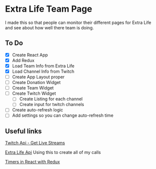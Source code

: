 # Extra Life Team Page

I made this so that people can monitor their different pages for Extra Life and see about how well there team is doing.

## To Do

- [x] Create React App
- [x] Add Redux
- [x] Load Team Info from Extra Life
- [x] Load Channel Info from Twitch
- [ ] Create App Layout proper
- [ ] Create Donation Widget
- [ ] Create Team Widget
- [ ] Create Twitch Widget
    - [ ] Create Listing for each channel
    - [ ] Create input for twitch channels
- [ ] Create auto-refresh logic
- [ ] Add settings so you can change auto-refresh time

## Useful links

[Twitch Api - Get Live Streams](https://dev.twitch.tv/docs/v5/reference/streams#get-live-streams)

[Extra Life Api](https://www.npmjs.com/package/extra-life-api) Using this to create all of my calls

[Timers in React with Redux](https://medium.com/@machadogj/timers-in-react-with-redux-apps-9a5a722162e8)
